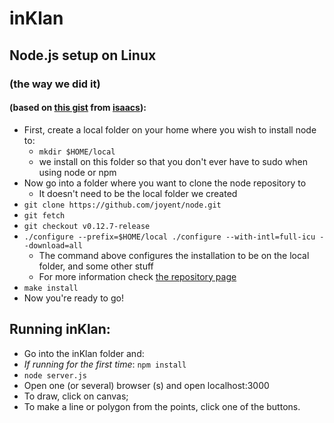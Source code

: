 # inKlan

## Node.js setup on Linux 
### (the way we did it)
#### (based on [this gist](https://gist.github.com/isaacs/579814) from [isaacs](https://github.com/isaacs)):
- First, create a local folder on your home where you wish to install node to:
	- `mkdir $HOME/local`
	- we install on this folder so that you don't ever have to sudo when using node or npm
- Now go into a folder where you want to clone the node repository to
	- It doesn't need to be the local folder we created
- `git clone https://github.com/joyent/node.git`
- `git fetch`
- `git checkout v0.12.7-release`
- `./configure --prefix=$HOME/local ./configure --with-intl=full-icu --download=all`
	- The command above configures the installation to be on the local folder, and some other stuff
	- For more information check [the repository page](https://github.com/joyent/node)
- `make install`
- Now you're ready to go!

## Running inKlan:
- Go into the inKlan folder and:
- *If running for the first time*: `npm install`
- `node server.js`
- Open one (or several) browser (s) and open localhost:3000
- To draw, click on canvas;
- To make a line or polygon from the points, click one of the buttons.

